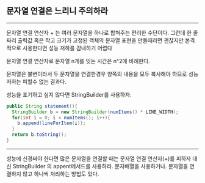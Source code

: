 ## 문자열 연결은 느리니 주의하라

---

문자열 연결 연산자 + 는 여러 문자열을 하나로 합쳐주는 편리한 수단이다. 그런데 한 줄 짜리 출력값 혹은 작고 크기가 고정된 객체의 문자열 표현을 만들때라면 괜찮지만 본격적으로 사용한다면 성능 저하를 감내하기 어렵다

문자열 연결 연산자로 문자열 n개를 잇는 시간은 n^2에 비례한다.

문자열은 불변이라서 두 문자열을 연결한경우 양쪽의 내용을 모두 복사해야 하므로 성능 저하는 피할수 없는 결과다.

성능을 포기하고 싶지 않다면 StringBuilder를 사용하자.

```java
public String statement(){
  StringBuilder b = new StringBuilder(numItems() * LINE_WIDTH);
  for(int i = 0; i < numItems(); i++){
    b.append(lineForItem(i));
  }
  return b.toString();
}
```

---

성능에 신경써야 한다면 많은 문자열을 연결할 때는 문자열 연결 연산자(+)를 피하자 대신 StringBuilder 의 appent메서드를 사용하라. 문자배열을 사용하거나. 문자열을 연결하지 않고 하나씩 처리하는 방법도 있다.
